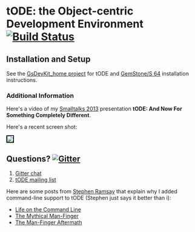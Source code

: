 # tODE: the Object-centric Development Environment [![Build Status](https://travis-ci.org/dalehenrich/tode.png?branch=master)](https://travis-ci.org/dalehenrich/tode)


## Installation and Setup

See the [GsDevKit_home project](https://github.com/GsDevKit/GsDevKit_home#open-source-development-kit-for-gemstones-64-bit-)
for tODE and [GemStone/S 64](https://gemtalksystems.com/products/gs64/) installation instructions.

### Additional Information

Here's a video of my 
[Smalltalks 2013](http://www.youtube.com/watch?v=m4LcZ4_1Yic&list=PLCGAAdUizzH027lLWKXh_44cGuEsay7-R&index=16) 
presentation 
**tODE: And Now For Something Completely Different**.

Here's a recent screen shot:

<img style="border: 2px solid #000000;" src="https://raw.github.com/dalehenrich/tode/master/docs/screenShot_2015-11-02.png" />

## Questions? [![Gitter](https://badges.gitter.im/Join%20Chat.svg)](https://gitter.im/dalehenrich/tode?utm_source=badge&utm_medium=badge&utm_campaign=pr-badge&utm_content=badge)

1. [Gitter chat](https://gitter.im/dalehenrich/tode)
2. [tODE mailing list](https://groups.google.com/forum/#!forum/tode_st)

[1]: http://www.pharo-project.org/pharo-download/release-1-4
[2]: http://gemstonesoup.wordpress.com/2012/09/21/gemstones-3-1-0-1-is-shipping/
[3]: http://community.gemstone.com/download/attachments/6816350/GS64-Topaz-3.0.pdf?version=1
[4]: http://www.pharo-project.org/pharo-download/release-2-0 

Here are some posts from [Stephen Ramsay](http://stephenramsay.us/) that explain why I added command-line support to tODE (Stephen just says it better than i):

- [Life on the Command Line](http://stephenramsay.us/2011/04/09/life-on-the-command-line/)
- [The Mythical Man-Finger](http://stephenramsay.us/2011/07/25/the-mythical-man-finger/)
- [The Man-Finger Aftermath](http://stephenramsay.us/2011/08/05/the-man-finger-aftermath/)
